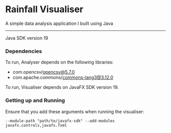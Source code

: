 # Rainfall Visualiser

A simple data analysis application I built using Java

---

Java SDK version 19

### Dependencies
To run, Analyser depends on the following libraries:

- com.opencsv/opencsv@5.7.0
- com.apache.commons/commons-lang3@3.12.0

To run, Visualiser depends on JavaFX SDK version 19.

### Getting up and Running

Ensure that you add these arguments when running the visualiser:

`--module-path "path/to/javafx-sdk" --add-modules javafx.controls,javafx.fxml`
